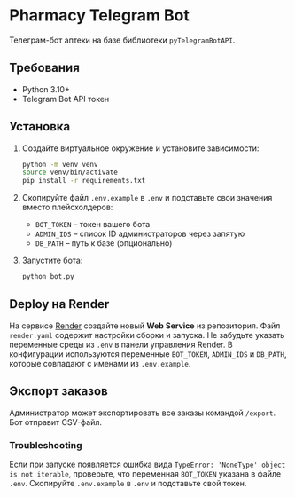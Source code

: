 # Pharmacy Telegram Bot

Телеграм-бот аптеки на базе библиотеки `pyTelegramBotAPI`.

## Требования
- Python 3.10+
- Telegram Bot API токен

## Установка

1. Создайте виртуальное окружение и установите зависимости:
   ```bash
   python -m venv venv
   source venv/bin/activate
   pip install -r requirements.txt
   ```
2. Скопируйте файл `.env.example` в `.env` и подставьте свои значения вместо плейсхолдеров:
   - `BOT_TOKEN` – токен вашего бота
   - `ADMIN_IDS` – список ID администраторов через запятую
   - `DB_PATH` – путь к базе (опционально)

3. Запустите бота:
   ```bash
   python bot.py
   ```

## Deploy на Render
На сервисе [Render](https://render.com) создайте новый **Web Service** из репозитория.
Файл `render.yaml` содержит настройки сборки и запуска. Не забудьте указать переменные среды из `.env` в панели управления Render.
В конфигурации используются переменные `BOT_TOKEN`, `ADMIN_IDS` и `DB_PATH`,
которые совпадают с именами из `.env.example`.

## Экспорт заказов
Администратор может экспортировать все заказы командой `/export`. Бот отправит CSV-файл.

### Troubleshooting
Если при запуске появляется ошибка вида `TypeError: 'NoneType' object is not iterable`,
проверьте, что переменная `BOT_TOKEN` указана в файле `.env`. Скопируйте `.env.example`
в `.env` и подставьте свой токен.

